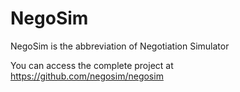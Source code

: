 # NegoSim
NegoSim is the abbreviation of Negotiation Simulator

You can access the complete project at https://github.com/negosim/negosim
